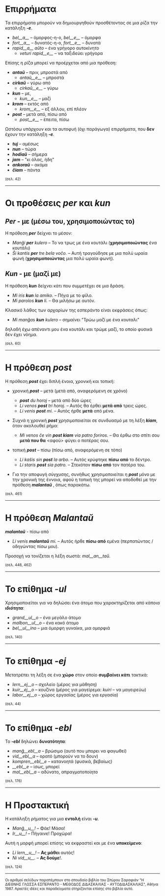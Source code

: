 # __Επιρρήματα__  
  
Τα επιρρήματα μπορούν να δημιουργηθούν προσθέτοντας σε μια ρίζα την κατάληξη *__-e__*.  
  
- *bel__a__* – όμορφος-η-ο, *bel__e__* – όμορφα
- *fort__a__* – δυνατός-η-ο, *fort__e__* – δυνατά
- *rapid__a__ aŭto* – ένα γρήγορο αυτοκίνητο
	- *veturi rapid__e__* – να ταξιδεύει γρήγορα

Επίσης η ρίζα μπορεί να προέρχεται από μια πρόθεση:  

- *__antaŭ__* – πριν, μπροστά από
	- *antaŭ__e__* – μπροστά
- *__cirkaŭ__* – γύρω από
	- *cirkaŭ__e__* – γύρω
- *__kun__* – με,
	- *kun__e__* – μαζί
- *__krom__* – εκτός από
	- *krom__e__* – εξ άλλου, επί πλέον
- *__post__* – μετά από, πίσω από
	- *post__e__* – έπειτα, πίσω
  
Ωστόσω υπάρχουν και τα αυτοφυή (όχι παράγωγα) επιρρήματα, που __δεν__ έχουν την κατάληξη *__-e__*.  

- *__tuj__* – αμέσως
- *__nun__* – τώρα
- *__hodiaŭ__* – σήμερα
- *__jam__* – "κι όλας, ήδη"
- *__ankoraŭ__* – ακόμα
- *__ĉiam__* – πάντα

<sub>(σελ. 42)</sub>

---

# Οι προθέσεις *__per__* και *__kun__*  
  
## *__Per__* - με (μέσω του, χρησιμοποιώντας το)  
  
Η πρόθεση *__per__* δείχνει το μέσον:  
  
- *Manĝi __per__ kulero* – Το να τρως με ένα κουτάλι (__χρησιμοποιώντας__ ένα κουτάλι)
- *Ŝi kantis __per__ tre bela voĉo.* – Αυτή τραγούδησε με μια πολύ ωραία φωνή (__χρησιμοποιώντας__ μια πολύ ωραία φωνή).
  
## *__Kun__* - με (μαζί με)        
  
Η πρόθεση *__kun__* δείχνει κάτι που συμμετέχει σε μια δράση.  
  
- *Mi iris __kun__ la amiko.*    – Πήγα με το φίλο.
- *Mi parolos __kun__ li.*       – Θα μιλήσω με αυτόν.
  
Κλασικό λάθος των αρχαρίων της εσπεράντο είναι εκφράσεις όπως:  
  
- *Mi manĝas __kun__ kulero* – σημαίνει "Τρώω μαζί με ένα κουταλι"
  
δηλαδή έχω απέναντι μου ένα κουτάλι και τρώμε μαζί, το οποίο φυσικά δεν έχει νόημα.  
  
<sub>(σελ. 60)</sub>
  
---
  
# Η πρόθεση *__post__*  

Η πρόθεση *__post__* έχει διπλή ένοια, χρονική και τοπική:  

- χρονική *__post__* – μετά (μετά από, αναφερόμενη σε χρόνο)
  
	- *__post__ du horoj* – μετά από δύο ώρες
	- *Li venos __post__ tri horoj.* – Αυτός θα έρθει __μετά από__ τρεις ώρες.
	- *Li venis __post__ mi.*   – Αυτός ήρθε __μετά__ από μένα.
  
- Συχνά η χρονική *__post__* χρησιμοποιείται σε συνδυασμό με τη λέξη *__kiam__*, όταν ακολουθεί ρήμα:
  
	- *Mi venos ĉe vin __post kiam__ via patro foriros.* – Θα έρθω στο σπίτι σου __μετά που θα__ <αφού> φύγει ο πατέρας σου.

- τοπική *__post__* – πίσω (πίσω από, αναφερόμενη σε τόπο)  
  
	- *Li kaŝis sin  __post__ la arbo.* – Αυτός κρύφτηκε __πίσω από__ το δέντρο.
	- *Li staris  __post__ sia patro.* – Στεκόταν __πίσω από__ τον πατέρα του.
  
- Για την αποφυγή σύγχυσης, συνήθως χρησιμοποιείται η *__post__* μόνο με την χρονική της έννοια, αφού η τοπική της μπορεί να αποδοθεί με την πρόθεση *__malantaŭ__* , όπως παρακάτω.
  
<sub>(σελ. 461)</sub>

---

# Η πρόθεση *__Malantaŭ__* 

*__malantaŭ__* - πίσω από

- *Li venis __malantaŭ__ mi.* – Αυτός ήρθε __πίσω από__ εμένα (περπατώντας / οδηγώντας πίσω μου).
  
Προσοχή να τονίζεται η λέξη σωστά: *mal__an__taŭ*. 

<sub>(σελ. 448, 462)</sub>

--- 
# Το επίθημα *__-ul__* 

Χρησιμοποιείται για να δηλώσει ένα άτομο που χαρακτηρίζεται από κάποια *__ιδιότητα__*:
  
- *grand__ul__o*  – ένα μεγάλο άτομο
- *malbon__ul__o* – ένα κακό άτομο
- *bel__ul__ino*  – μια όμορφη γυναίκα, μια ομορφιά
  
<sub>(σελ. 140)</sub>

---

# Το επίθημα *__-ej__* 
  
Μετατρέπει τη λέξη σε ένα __χώρο__ στον οποίο __συμβαίνει κάτι__ τακτικά:
  
- *lern__ej__o*  – σχολείο (μέρος για μάθηση)
- *kuir__ej__o*  – κουζίνα (μέρος για μαγείρεμα: *kuiri* – να μαγειρεύω)
- *labor__ej__o* – χώρος εργασίας (μέρος για εργασία)
  
<sub>(σελ. 44)</sub>
  
---
  
# Το επίθημα *__-ebl__*   
  
Το *__-ebl__* δηλώνει __δυνατότητα__:  
    
- *manĝ__ebl__a* – βρώσιμο (αυτό που μπορει να φαγωθεί)
- *vid__ebl__a* – ορατό (μπορούν να το δουν)
- *kompren__ebl__e* – κατανοητά (φυσικά, βεβαίως)
- *__ebl__e* – ίσως, μπορεί
- *mal__ebl__a* – αδύνατο, απραγματοποίητο
  
<sub>(σελ. 176)</sub>
  
---
  
# __Η Προστακτική__  
  
Η κατάληξη ρήματος για μια __εντολή__ είναι *__-u__*.  
  
- *Manĝ__u__!*   – Φάε! Μάσα!
- *Ir__u__!*   – Πήγαινε! Προχώρα!
  
Αυτή η μορφή μπορεί επίσης να εκφραστεί και με ένα __υποκείμενο__:  
  
- *Li lern__u__!* – __Ας μάθει__ αυτός!
- *Ni vid__u__.*  – __Ας δούμε__!.
  
<sub>(σελ. 124)</sub>

--- 

<sub>Οι αριθμοί σελίδων παραπέμπουν στο σπουδαίο βιβλίο του Σπύρου Σαραφιάν "Η ΔΙΕΘΝΗΣ ΓΛΩΣΣΑ ΕΣΠΕΡΑΝΤΟ - ΜΕΘΟΔΟΣ ΔΙΔΑΣΚΑΛΙΑΣ - ΑΥΤΟΔΙΔΑΣΚΑΛΙΑΣ", Αθήνα 1987. Αρκετές ιδέες και παραδείγματα στηρίζονται επίσης στο βιβλίο αυτό.</sub>
